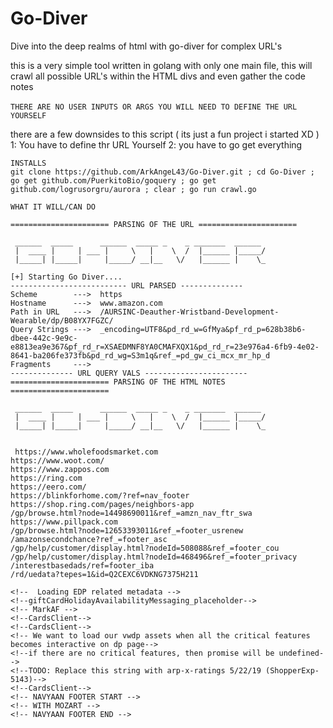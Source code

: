 # Go-Diver
Dive into the deep realms of html with go-diver for complex URL's

this is a very simple tool written in golang with only one main file, this will crawl all possible URL's within the HTML divs and even gather the code notes<br>
<br>
`THERE ARE NO USER INPUTS OR ARGS YOU WILL NEED TO DEFINE THE URL YOURSELF`
  
there are a few downsides to this script ( its just a fun project i started XD )<br>
1: You have to define thr URL Yourself 
2: you have to go get everything 

`INSTALLS`<br>
`git clone https://github.com/ArkAngeL43/Go-Diver.git ; cd Go-Diver ; go get github.com/PuerkitoBio/goquery ; go get github.com/logrusorgru/aurora ; clear ; go run crawl.go`


`WHAT IT WILL/CAN DO`

```
====================== PARSING OF THE URL ======================

 ______  _____      ______  _____ _    _ _______  ______
 |  ____ |     | ___ |     \   |    \  /  |______ |_____/
 |_____| |_____|     |_____/ __|__   \/   |______ |    \_

[+] Starting Go Diver....
-------------------------- URL PARSED -------------- 
Scheme        --->  https
Hostname      --->  www.amazon.com
Path in URL   --->  /AURSINC-Deauther-Wristband-Development-Wearable/dp/B08YX7FGZC/
Query Strings --->  _encoding=UTF8&pd_rd_w=GfMya&pf_rd_p=628b38b6-dbee-442c-9e9c-e8813ea9e367&pf_rd_r=XSAEDMNF8YA0CMAFXQX1&pd_rd_r=23e976a4-6fb9-4e02-8641-ba206fe373fb&pd_rd_wg=S3m1q&ref_=pd_gw_ci_mcx_mr_hp_d
Fragments     --->  
-------------- URL QUERY VALS ----------------------- 
====================== PARSING OF THE HTML NOTES ======================

 ______  _____      ______  _____ _    _ _______  ______
 |  ____ |     | ___ |     \   |    \  /  |______ |_____/
 |_____| |_____|     |_____/ __|__   \/   |______ |    \_
 
 
 https://www.wholefoodsmarket.com
https://www.woot.com/
https://www.zappos.com
https://ring.com
https://eero.com/
https://blinkforhome.com/?ref=nav_footer
https://shop.ring.com/pages/neighbors-app
/gp/browse.html?node=14498690011&ref_=amzn_nav_ftr_swa
https://www.pillpack.com
/gp/browse.html?node=12653393011&ref_=footer_usrenew
/amazonsecondchance?ref_=footer_asc
/gp/help/customer/display.html?nodeId=508088&ref_=footer_cou
/gp/help/customer/display.html?nodeId=468496&ref_=footer_privacy
/interestbasedads/ref=footer_iba
/rd/uedata?tepes=1&id=Q2CEXC6VDKNG7375H211

<!--  Loading EDP related metadata -->
<!--giftCardHolidayAvailabilityMessaging_placeholder-->
<!-- MarkAF -->
<!--CardsClient-->
<!--CardsClient-->
<!-- We want to load our vwdp assets when all the critical features becomes interactive on dp page-->
<!--if there are no critical features, then promise will be undefined-->
<!--TODO: Replace this string with arp-x-ratings 5/22/19 (ShopperExp-5143)-->
<!--CardsClient-->
<!-- NAVYAAN FOOTER START -->
<!-- WITH MOZART -->
<!-- NAVYAAN FOOTER END -->

```

  
